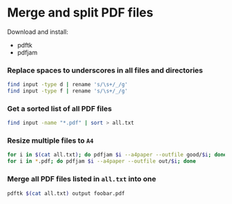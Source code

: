 # Merge and split PDF files

Download and install:

- pdftk
- pdfjam

### Replace spaces to underscores in all files and directories

```bash
find input -type d | rename 's/\s+/_/g'
find input -type f | rename 's/\s+/_/g'
```

### Get a sorted list of all PDF files

```bash
find input -name "*.pdf" | sort > all.txt
```

### Resize multiple files to `A4`

```bash
for i in $(cat all.txt); do pdfjam $i --a4paper --outfile good/$i; done
for i in *.pdf; do pdfjam $i --a4paper --outfile out/$i; done
```

### Merge all PDF files listed in `all.txt` into one

```bash
pdftk $(cat all.txt) output foobar.pdf
```

